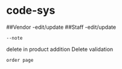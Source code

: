 # code-sys
##Vendor
    <!-- -create  -->
    -edit/update
    <!-- -delete -->
##Staff
    <!-- -create -->
    -edit/update
    <!-- -delete -->

    --note
delete in product addition
    Delete validation

    order page
    



